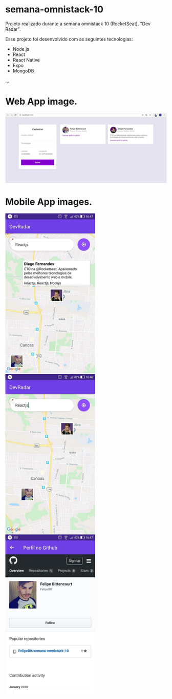 # semana-omnistack-10

Projeto realizado durante a semana omnistack 10 (RocketSeat),  "Dev Radar".

Esse projeto foi desenvolvido com as seguintes tecnologias:

* Node.js
* React
* React Native
* Expo
* MongoDB


 ...
 
 
# Web App image. 



![web app image](https://github.com/FelipeBit/semana-omnistack-10/blob/master/mobile/assets/img1.jpg)


# Mobile App images.


<div>
<img src="https://github.com/FelipeBit/semana-omnistack-10/blob/master/mobile/assets/img2.jpg" alt="mobile app screenshot" width="280"/>
<img src="https://github.com/FelipeBit/semana-omnistack-10/blob/master/mobile/assets/img4.jpg" alt="mobile app screenshot" width="280"/>
<img src="https://github.com/FelipeBit/semana-omnistack-10/blob/master/mobile/assets/img3.jpg" alt="mobile app screenshot" width="280"/>
</div>
